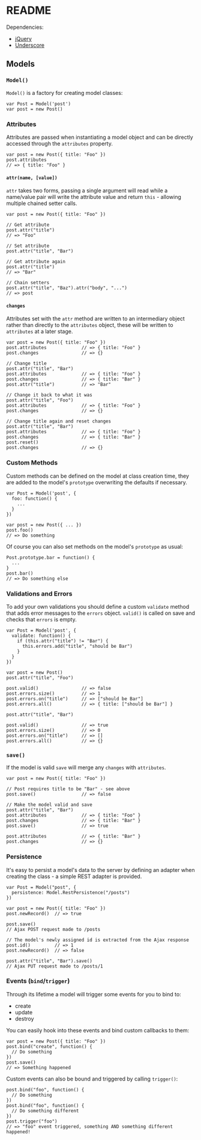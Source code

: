 # README

Dependencies:

 * [jQuery](http://jquery.com/)
 * [Underscore](http://documentcloud.github.com/underscore/)

## Models

### `Model()`

`Model()` is a factory for creating model classes:

    var Post = Model('post')
    var post = new Post()

### Attributes

Attributes are passed when instantiating a model object and can be directly accessed through the `attributes` property.

    var post = new Post({ title: "Foo" })
    post.attributes
    // => { title: "Foo" }

#### `attr(name, [value])`

`attr` takes two forms, passing a single argument will read while a name/value pair will write the attribute value and return `this` - allowing multiple chained setter calls.

    var post = new Post({ title: "Foo" })

    // Get attribute
    post.attr("title")
    // => "Foo"

    // Set attribute
    post.attr("title", "Bar")

    // Get attribute again
    post.attr("title")
    // => "Bar"

    // Chain setters
    post.attr("title", "Baz").attr("body", "...")
    // => post

#### `changes`

Attributes set with the `attr` method are written to an intermediary object rather than directly to the `attributes` object, these will be written to `attributes` at a later stage.

    var post = new Post({ title: "Foo" })
    post.attributes             // => { title: "Foo" }
    post.changes                // => {}

    // Change title
    post.attr("title", "Bar")
    post.attributes             // => { title: "Foo" }
    post.changes                // => { title: "Bar" }
    post.attr("title")          // => "Bar"

    // Change it back to what it was
    post.attr("title", "Foo")
    post.attributes             // => { title: "Foo" }
    post.changes                // => {}

    // Change title again and reset changes
    post.attr("title", "Bar")
    post.attributes             // => { title: "Foo" }
    post.changes                // => { title: "Bar" }
    post.reset()
    post.changes                // => {}

### Custom Methods

Custom methods can be defined on the model at class creation time, they are added to the model's `prototype` overwriting the defaults if necessary.

    var Post = Model('post', {
      foo: function() {
        ...
      }
    })

    var post = new Post({ ... })
    post.foo()
    // => Do something

Of course you can also set methods on the model's `prototype` as usual:

    Post.prototype.bar = function() {
      ...
    }
    post.bar()
    // => Do something else

### Validations and Errors

To add your own validations you should define a custom `validate` method that adds error messages to the `errors` object. `valid()` is called on save and checks that `errors` is empty.

    var Post = Model('post', {
      validate: function() {
        if (this.attr("title") != "Bar") {
          this.errors.add("title", "should be Bar")
        }
      }
    })

    var post = new Post()
    post.attr("title", "Foo")

    post.valid()                // => false
    post.errors.size()          // => 1
    post.errors.on("title")     // => ["should be Bar"]
    post.errors.all()           // => { title: ["should be Bar"] }

    post.attr("title", "Bar")

    post.valid()                // => true
    post.errors.size()          // => 0
    post.errors.on("title")     // => []
    post.errors.all()           // => {}

### `save()`

If the model is valid `save` will merge any `changes` with `attributes`.

    var post = new Post({ title: "Foo" })

    // Post requires title to be "Bar" - see above
    post.save()                 // => false

    // Make the model valid and save
    post.attr("title", "Bar")
    post.attributes             // => { title: "Foo" }
    post.changes                // => { title: "Bar" }
    post.save()                 // => true

    post.attributes             // => { title: "Bar" }
    post.changes                // => {}

### Persistence

It's easy to persist a model's data to the server by defining an adapter when creating the class - a simple REST adapter is provided.

    var Post = Model("post", {
      persistence: Model.RestPersistence("/posts")
    })

    var post = new Post({ title: "Foo" })
    post.newRecord()  // => true

    post.save()
    // Ajax POST request made to /posts

    // The model's newly assigned id is extracted from the Ajax response
    post.id()         // => 1
    post.newRecord()  // => false

    post.attr("title", "Bar").save()
    // Ajax PUT request made to /posts/1

### Events (`bind`/`trigger`)

Through its lifetime a model will trigger some events for you to bind to:

 * create
 * update
 * destroy

You can easily hook into these events and bind custom callbacks to them:

    var post = new Post({ title: "Foo" })
    post.bind("create", function() {
      // Do something
    })
    post.save()
    // => Something happened

Custom events can also be bound and triggered by calling `trigger()`:

    post.bind("foo", function() {
      // Do something
    })
    post.bind("foo", function() {
      // Do something different
    })
    post.trigger("foo")
    // => "foo" event triggered, something AND something different happened!
